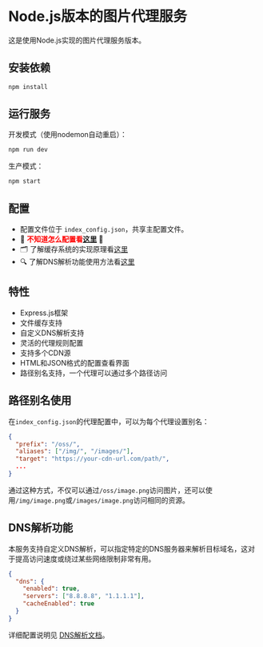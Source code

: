# Node.js版本的图片代理服务

这是使用Node.js实现的图片代理服务版本。

## 安装依赖

```bash
npm install
```

## 运行服务

开发模式（使用nodemon自动重启）：
```bash
npm run dev
```

生产模式：
```bash
npm start
```

## 配置

- 配置文件位于 `index_config.json`，共享主配置文件。
- 🔴 <span style="color:red">**不知道怎么配置看[这里](./docs/config.md)**</span> 🔴
- 🗂️ 了解缓存系统的实现原理看[这里](./docs/cache.md)
- 🔍 了解DNS解析功能使用方法看[这里](./docs/dns.md)

## 特性

- Express.js框架
- 文件缓存支持
- 自定义DNS解析支持
- 灵活的代理规则配置
- 支持多个CDN源
- HTML和JSON格式的配置查看界面
- 路径别名支持，一个代理可以通过多个路径访问

## 路径别名使用

在`index_config.json`的代理配置中，可以为每个代理设置别名：

```json
{
  "prefix": "/oss/",
  "aliases": ["/img/", "/images/"],
  "target": "https://your-cdn-url.com/path/",
  ...
}
```

通过这种方式，不仅可以通过`/oss/image.png`访问图片，还可以使用`/img/image.png`或`/images/image.png`访问相同的资源。

## DNS解析功能

本服务支持自定义DNS解析，可以指定特定的DNS服务器来解析目标域名，这对于提高访问速度或绕过某些网络限制非常有用。

```json
{
  "dns": {
    "enabled": true,
    "servers": ["8.8.8.8", "1.1.1.1"],
    "cacheEnabled": true
  }
}
```

详细配置说明见 [DNS解析文档](./docs/dns.md)。

